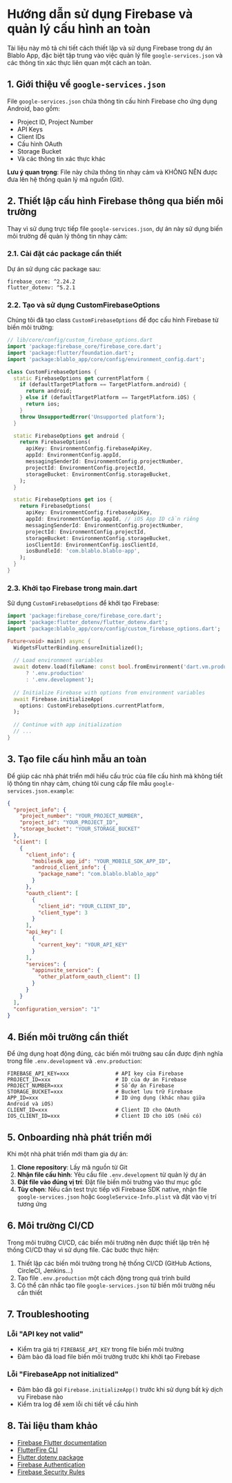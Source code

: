 # Hướng dẫn sử dụng Firebase và quản lý cấu hình an toàn

Tài liệu này mô tả chi tiết cách thiết lập và sử dụng Firebase trong dự án Blablo App, đặc biệt tập trung vào việc quản lý file `google-services.json` và các thông tin xác thực liên quan một cách an toàn.

## 1. Giới thiệu về `google-services.json`

File `google-services.json` chứa thông tin cấu hình Firebase cho ứng dụng Android, bao gồm:
- Project ID, Project Number
- API Keys
- Client IDs
- Cấu hình OAuth
- Storage Bucket
- Và các thông tin xác thực khác

**Lưu ý quan trọng**: File này chứa thông tin nhạy cảm và KHÔNG NÊN được đưa lên hệ thống quản lý mã nguồn (Git).

## 2. Thiết lập cấu hình Firebase thông qua biến môi trường

Thay vì sử dụng trực tiếp file `google-services.json`, dự án này sử dụng biến môi trường để quản lý thông tin nhạy cảm:

### 2.1. Cài đặt các package cần thiết

Dự án sử dụng các package sau:
```
firebase_core: ^2.24.2
flutter_dotenv: ^5.2.1
```

### 2.2. Tạo và sử dụng CustomFirebaseOptions

Chúng tôi đã tạo class `CustomFirebaseOptions` để đọc cấu hình Firebase từ biến môi trường:

```dart
// lib/core/config/custom_firebase_options.dart
import 'package:firebase_core/firebase_core.dart';
import 'package:flutter/foundation.dart';
import 'package:blablo_app/core/config/environment_config.dart';

class CustomFirebaseOptions {
  static FirebaseOptions get currentPlatform {
    if (defaultTargetPlatform == TargetPlatform.android) {
      return android;
    } else if (defaultTargetPlatform == TargetPlatform.iOS) {
      return ios;
    }
    throw UnsupportedError('Unsupported platform');
  }

  static FirebaseOptions get android {
    return FirebaseOptions(
      apiKey: EnvironmentConfig.firebaseApiKey,
      appId: EnvironmentConfig.appId,
      messagingSenderId: EnvironmentConfig.projectNumber,
      projectId: EnvironmentConfig.projectId,
      storageBucket: EnvironmentConfig.storageBucket,
    );
  }

  static FirebaseOptions get ios {
    return FirebaseOptions(
      apiKey: EnvironmentConfig.firebaseApiKey,
      appId: EnvironmentConfig.appId, // iOS App ID cần riêng
      messagingSenderId: EnvironmentConfig.projectNumber,
      projectId: EnvironmentConfig.projectId,
      storageBucket: EnvironmentConfig.storageBucket,
      iosClientId: EnvironmentConfig.iosClientId,
      iosBundleId: 'com.blablo.blablo-app',
    );
  }
}
```

### 2.3. Khởi tạo Firebase trong main.dart

Sử dụng `CustomFirebaseOptions` để khởi tạo Firebase:

```dart
import 'package:firebase_core/firebase_core.dart';
import 'package:flutter_dotenv/flutter_dotenv.dart';
import 'package:blablo_app/core/config/custom_firebase_options.dart';

Future<void> main() async {
  WidgetsFlutterBinding.ensureInitialized();
  
  // Load environment variables
  await dotenv.load(fileName: const bool.fromEnvironment('dart.vm.product')
      ? '.env.production'
      : '.env.development');
  
  // Initialize Firebase with options from environment variables
  await Firebase.initializeApp(
    options: CustomFirebaseOptions.currentPlatform,
  );
  
  // Continue with app initialization
  // ...
}
```

## 3. Tạo file cấu hình mẫu an toàn

Để giúp các nhà phát triển mới hiểu cấu trúc của file cấu hình mà không tiết lộ thông tin nhạy cảm, chúng tôi cung cấp file mẫu `google-services.json.example`:

```json
{
  "project_info": {
    "project_number": "YOUR_PROJECT_NUMBER",
    "project_id": "YOUR_PROJECT_ID",
    "storage_bucket": "YOUR_STORAGE_BUCKET"
  },
  "client": [
    {
      "client_info": {
        "mobilesdk_app_id": "YOUR_MOBILE_SDK_APP_ID",
        "android_client_info": {
          "package_name": "com.blablo.blablo_app"
        }
      },
      "oauth_client": [
        {
          "client_id": "YOUR_CLIENT_ID",
          "client_type": 3
        }
      ],
      "api_key": [
        {
          "current_key": "YOUR_API_KEY"
        }
      ],
      "services": {
        "appinvite_service": {
          "other_platform_oauth_client": []
        }
      }
    }
  ],
  "configuration_version": "1"
}
```

## 4. Biến môi trường cần thiết

Để ứng dụng hoạt động đúng, các biến môi trường sau cần được định nghĩa trong file `.env.development` và `.env.production`:

```
FIREBASE_API_KEY=xxx               # API key của Firebase
PROJECT_ID=xxx                     # ID của dự án Firebase
PROJECT_NUMBER=xxx                 # Số dự án Firebase
STORAGE_BUCKET=xxx                 # Bucket lưu trữ Firebase
APP_ID=xxx                         # ID ứng dụng (khác nhau giữa Android và iOS)
CLIENT_ID=xxx                      # Client ID cho OAuth
IOS_CLIENT_ID=xxx                  # Client ID cho iOS (nếu có)
```

## 5. Onboarding nhà phát triển mới

Khi một nhà phát triển mới tham gia dự án:

1. **Clone repository**: Lấy mã nguồn từ Git
2. **Nhận file cấu hình**: Yêu cầu file `.env.development` từ quản lý dự án
3. **Đặt file vào đúng vị trí**: Đặt file biến môi trường vào thư mục gốc
4. **Tùy chọn**: Nếu cần test trực tiếp với Firebase SDK native, nhận file `google-services.json` hoặc `GoogleService-Info.plist` và đặt vào vị trí tương ứng

## 6. Môi trường CI/CD

Trong môi trường CI/CD, các biến môi trường nên được thiết lập trên hệ thống CI/CD thay vì sử dụng file. Các bước thực hiện:

1. Thiết lập các biến môi trường trong hệ thống CI/CD (GitHub Actions, CircleCI, Jenkins...)
2. Tạo file `.env.production` một cách động trong quá trình build
3. Có thể cân nhắc tạo file `google-services.json` từ biến môi trường nếu cần thiết

## 7. Troubleshooting

### Lỗi "API key not valid"
- Kiểm tra giá trị `FIREBASE_API_KEY` trong file biến môi trường
- Đảm bảo đã load file biến môi trường trước khi khởi tạo Firebase

### Lỗi "FirebaseApp not initialized"
- Đảm bảo đã gọi `Firebase.initializeApp()` trước khi sử dụng bất kỳ dịch vụ Firebase nào
- Kiểm tra log để xem lỗi chi tiết về cấu hình

## 8. Tài liệu tham khảo

- [Firebase Flutter documentation](https://firebase.flutter.dev/docs/overview)
- [FlutterFire CLI](https://firebase.flutter.dev/docs/cli)
- [Flutter dotenv package](https://pub.dev/packages/flutter_dotenv)
- [Firebase Authentication](https://firebase.flutter.dev/docs/auth/overview)
- [Firebase Security Rules](https://firebase.google.com/docs/rules)
